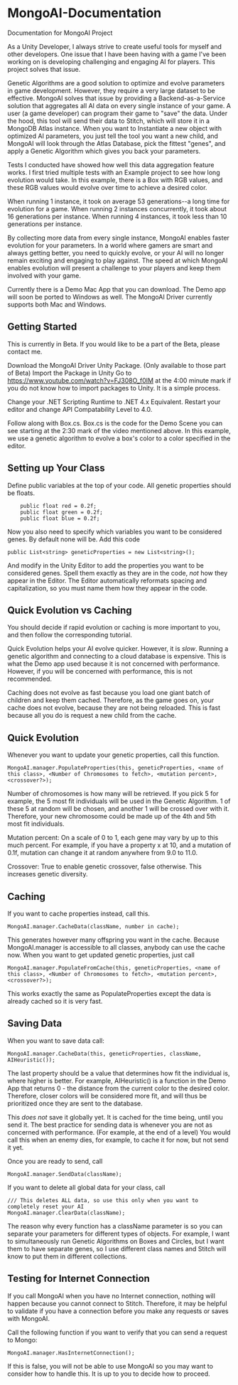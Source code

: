 # MongoAI-Documentation
Documentation for MongoAI Project

As a Unity Developer, I always strive to create useful tools for myself and other developers. One issue that I have been having with a game I've been working on is developing challenging and engaging AI for players. This project solves that issue.

Genetic Algorithms are a good solution to optimize and evolve parameters in game development. However, they require a very large dataset to be effective. MongoAI solves that issue by providing a Backend-as-a-Service solution that aggregates all AI data on every single instance of your game. A user (a game developer) can program their game to "save" the data. Under the hood, this tool will send their data to Stitch, which will store it in a MongoDB Atlas instance. When you want to Instantiate a new object with optimized AI parameters, you just tell the tool you want a new child, and MongoAI will look through the Atlas Database, pick the fittest "genes", and apply a Genetic Algorithm which gives you back your parameters.

Tests I conducted have showed how well this data aggregation feature works. I first tried multiple tests with an Example project to see how long evolution would take. In this example, there is a Box with RGB values, and these RGB values would evolve over time to achieve a desired color.

When running 1 instance, it took on average 53 generations--a long time for evolution for a game. When running 2 instances concurrently, it took about 16 generations per instance. When running 4 instances, it took less than 10 generations per instance.

By collecting more data from every single instance, MongoAI enables faster evolution for your parameters. In a world where gamers are smart and always getting better, you need to quickly evolve, or your AI will no longer remain exciting and engaging to play against. The speed at which MongoAI enables evolution will present a challenge to your players and keep them involved with your game.

Currently there is a Demo Mac App that you can download. The Demo app will soon be ported to Windows as well. The MongoAI Driver currently supports both Mac and Windows.

## Getting Started
This is currently in Beta. If you would like to be a part of the Beta, please contact me.

Download the MongoAI Driver Unity Package. (Only available to those part of Beta)
Import the Package in Unity
Go to https://www.youtube.com/watch?v=FJ308O_f0IM at the 4:00 minute mark if you do not know how to import packages to Unity. It is a simple process.

Change your .NET Scripting Runtime to .NET 4.x Equivalent. Restart your editor and change API Compatability Level to 4.0.

Follow along with Box.cs. Box.cs is the code for the Demo Scene you can see starting at the 2:30 mark of the video mentioned above. In this example, we use a genetic algorithm to evolve a box's color to a color specified in the editor.

## Setting up Your Class
Define public variables at the top of your code. All genetic properties should be floats.

```
    public float red = 0.2f;
    public float green = 0.2f;
    public float blue = 0.2f;
```

Now you also need to specify which variables you want to be considered genes. By default none will be. Add this code

```
public List<string> geneticProperties = new List<string>();
```

And modify in the Unity Editor to add the properties you want to be considered genes. Spell them exactly as they are in the code, *not* how they appear in the Editor. The Editor automatically reformats spacing and capitalization, so you must name them how they appear in the code.

## Quick Evolution vs Caching
You should decide if rapid evolution or caching is more important to you, and then follow the corresponding tutorial.

Quick Evolution helps your AI evolve quicker. However, it is *slow*. Running a genetic algorithm and connecting to a cloud database is expensive. This is what the Demo app used because it is not concerned with performance. However, if you will be concerned with performance, this is not recommended.

Caching does not evolve as fast because you load one giant batch of children and keep them cached. Therefore, as the game goes on, your cache does not evolve, because they are not being reloaded. This is fast because all you do is request a new child from the cache.

## Quick Evolution

Whenever you want to update your genetic properties, call this function.

```
MongoAI.manager.PopulateProperties(this, geneticProperties, <name of this class>, <Number of Chromosomes to fetch>, <mutation percent>, <crossover?>);
```

Number of chromosomes is how many will be retrieved. If you pick 5 for example, the 5 most fit individuals will be used in the Genetic Algorithm. 1 of these 5 at random will be chosen, and another 1 will be crossed over with it. Therefore, your new chromosome could be made up of the 4th and 5th most fit individuals.

Mutation percent: On a scale of 0 to 1, each gene may vary by up to this much percent. For example, if you have a property x at 10, and a mutation of 0.1f, mutation can change it at random anywhere from 9.0 to 11.0.

Crossover: True to enable genetic crossover, false otherwise. This increases genetic diversity.

## Caching

If you want to cache properties instead, call this.

```
MongoAI.manager.CacheData(className, number in cache);
```

This generates however many offspring you want in the cache. Because MongoAI.manager is accessible to all classes, anybody can use the cache now. When you want to get updated genetic properties, just call

```
MongoAI.manager.PopulateFromCache(this, geneticProperties, <name of this class>, <Number of Chromosomes to fetch>, <mutation percent>, <crossover?>);
```

This works exactly the same as PopulateProperties except the data is already cached so it is very fast.

## Saving Data
When you want to save data call:

```
MongoAI.manager.CacheData(this, geneticProperties, className, AIHeuristic());
```

The last property should be a value that determines how fit the individual is, where higher is better. For example, AIHeuristic() is a function in the Demo App that returns 0 - the distance from the current color to the desired color. Therefore, closer colors will be considered more fit, and will thus be prioritized once they are sent to the database.

This *does not* save it globally yet. It is cached for the time being, until you send it. The best practice for sending data is whenever you are not as concerned with performance. (For example, at the end of a level) You would call this when an enemy dies, for example, to cache it for now, but not send it yet.

Once you are ready to send, call

```
MongoAI.manager.SendData(className);
```

If you want to delete all global data for your class, call
```
/// This deletes ALL data, so use this only when you want to completely reset your AI
MongoAI.manager.ClearData(className);
```

The reason why every function has a className parameter is so you can separate your parameters for different types of objects. For example, I want to simultaneously run Genetic Algorithms on Boxes and Circles, but I want them to have separate genes, so I use different class names and Stitch will know to put them in different collections.

## Testing for Internet Connection
If you call MongoAI when you have no Internet connection, nothing will happen because you cannot connect to Stitch. Therefore, it may be helpful to validate if you have a connection before you make any requests or saves with MongoAI.

Call the following function if you want to verify that you can send a request to Mongo:
```
MongoAI.manager.HasInternetConnection();
```

If this is false, you will not be able to use MongoAI so you may want to consider how to handle this. It is up to you to decide how to proceed.
